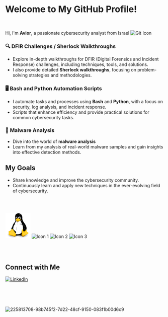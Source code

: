# Welcome to My GitHub Profile!

<br>

Hi, I'm **Avior**, a passionate cybersecurity analyst from Israel <img src="https://github.com/user-attachments/assets/ba8a0ec6-a380-4c6f-a5fd-f6243cbabd98" alt="Git Icon" width="120" height="60"/>

### 🔍 **DFIR Challenges / Sherlock Walkthroughs**
- Explore in-depth walkthroughs for DFIR (Digital Forensics and Incident Response) challenges, including techniques, tools, and solutions.
- I also provide detailed **Sherlock walkthroughs**, focusing on problem-solving strategies and methodologies.

### 🖥️ **Bash and Python Automation Scripts**
- I automate tasks and processes using **Bash** and **Python**, with a focus on security, log analysis, and incident response.
- Scripts that enhance efficiency and provide practical solutions for common cybersecurity tasks.

### 🦠 **Malware Analysis**
- Dive into the world of **malware analysis**
- Learn from my analysis of real-world malware samples and gain insights into effective detection methods.

## My Goals

- Share knowledge and improve the cybersecurity community.
- Continuously learn and apply new techniques in the ever-evolving field of cybersecurity.
<br>
<br>

<p align="left">
  <!-- Linux Icon -->
  <img src="https://raw.githubusercontent.com/devicons/devicon/master/icons/linux/linux-original.svg" alt="linux" width="80" height="80"/> 

  <!-- Icon 1 -->
  <img src="https://github.com/user-attachments/assets/0bf4592b-481a-411b-bcbc-a55a44c75027" alt="Icon 1" width="80" height="80"/>

  <!-- Icon 2 -->
  <img src="https://github.com/user-attachments/assets/de024e9d-cc8b-4021-b736-3791f27ab468" alt="Icon 2" width="80" height="80"/>

  <!-- Icon 3 -->
  <img src="https://github.com/user-attachments/assets/f3497815-eb57-48f1-97ce-625fde68dfc2" alt="Icon 3" width="80" height="80"/>
</p>
<br>
<br>



## Connect with Me
<p align="left">
  <a href="https://www.linkedin.com/in/avior-mostovski/">
    <img src="https://github.com/user-attachments/assets/0aa5369d-b869-42dd-8cc0-1429427feedf" alt="LinkedIn" height="80" width="80" />
  </a>
</p>
<br>
<br>
<br>


![225813708-98b745f2-7d22-48cf-9150-083f1b00d6c9](https://github.com/user-attachments/assets/4ccc9a05-b3aa-4c7f-b55e-932429a8f2c2)
